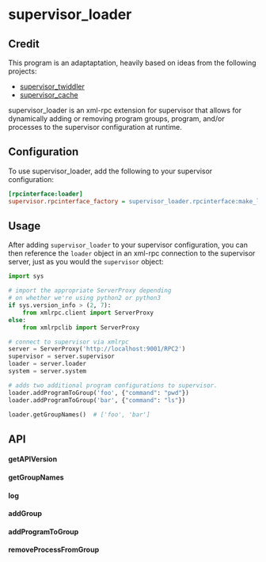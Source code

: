 # supervisor_loader

## Credit

This program is an adaptaptation, heavily based on ideas from the following projects:
* [supervisor_twiddler](https://github.com/mnaberez/supervisor_twiddler/blob/master/supervisor_twiddler/rpcinterface.py)
* [supervisor_cache](https://github.com/mnaberez/supervisor_cache)

supervisor_loader is an xml-rpc extension for supervisor that allows for dynamically adding or removing program groups, program, and/or processes to the supervisor configuration at runtime.

## Configuration

To use supervisor_loader, add the following to your supervisor configuration:

```ini
[rpcinterface:loader]
supervisor.rpcinterface_factory = supervisor_loader.rpcinterface:make_loader_rpcinterface
```

## Usage

After adding `supervisor_loader` to your supervisor configuration, you can then reference the `loader` object in an xml-rpc connection to the supervisor server, just as you would the `supervisor` object:

```python
import sys

# import the appropriate ServerProxy depending
# on whether we're using python2 or python3
if sys.version_info > (2, 7):
    from xmlrpc.client import ServerProxy
else:
    from xmlrpclib import ServerProxy

# connect to supervisor via xmlrpc
server = ServerProxy('http://localhost:9001/RPC2')
supervisor = server.supervisor
loader = server.loader
system = server.system

# adds two additional program configurations to supervisor.
loader.addProgramToGroup('foo', {"command": "pwd"})
loader.addProgramToGroup('bar', {"command": "ls"})

loader.getGroupNames()  # ['foo', 'bar']
```

## API

#### getAPIVersion

#### getGroupNames

#### log

#### addGroup

#### addProgramToGroup

#### removeProcessFromGroup
